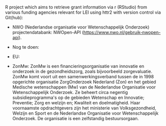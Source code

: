 R project which aims to retrieve grant information via r (RStudio) from various funding agencies relevant for LEI using httr2 with version control via Git(hub):

- NWO (Nederlandse organisatie voor Wetenschappelijk Onderzoek) projectendatabank: NWOpen-API (https://www.nwo.nl/gebruik-nwopen-api).



- Nog te doen:

- EU: 

- ZonMw: ZonMw is een financieringsorganisatie van innovatie en onderzoek in de gezondheidszorg, zoals bijvoorbeeld zorgevaluatie. ZonMw komt voort uit een samenwerkingsverband tussen de in 1998 opgerichte organisatie ZorgOnderzoek Nederland (Zon) en het gebied Medische wetenschappen (Mw) van de Nederlandse Organisatie voor Wetenschappelijk Onderzoek. Ze beheert circa negentig subsidieprogramma's op de gebieden Wetenschap en Innovatie; Preventie; Zorg en welzijn en; Kwaliteit en doelmatigheid. Haar voornaamste opdrachtgevers zijn het ministerie van Volksgezondheid, Welzijn en Sport en de Nederlandse Organisatie voor Wetenschappelijk Onderzoek. De organisatie is een zelfstandig bestuursorgaan.